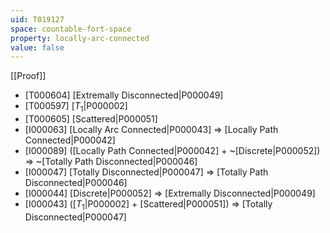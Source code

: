 ```yaml
---
uid: T019127
space: countable-fort-space
property: locally-arc-connected
value: false
---
```

[[Proof]]

* [T000604] [Extremally Disconnected|P000049]
* [T000597] [$T_1$|P000002]
* [T000605] [Scattered|P000051]
* [I000063] [Locally Arc Connected|P000043] => [Locally Path Connected|P000042]
* [I000089] ([Locally Path Connected|P000042] + ~[Discrete|P000052]) => ~[Totally Path Disconnected|P000046]
* [I000047] [Totally Disconnected|P000047] => [Totally Path Disconnected|P000046]
* [I000044] [Discrete|P000052] => [Extremally Disconnected|P000049]
* [I000043] ([$T_1$|P000002] + [Scattered|P000051]) => [Totally Disconnected|P000047]

